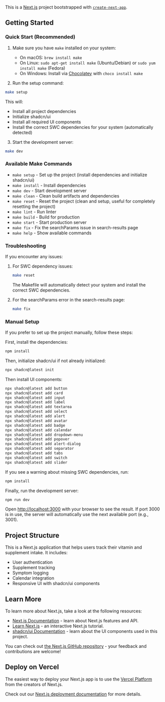 This is a [Next.js](https://nextjs.org) project bootstrapped with [`create-next-app`](https://nextjs.org/docs/app/api-reference/cli/create-next-app).

## Getting Started

### Quick Start (Recommended)

1. Make sure you have `make` installed on your system:
   - On macOS: `brew install make`
   - On Linux: `sudo apt-get install make` (Ubuntu/Debian) or `sudo yum install make` (Fedora)
   - On Windows: Install via [Chocolatey](https://chocolatey.org/) with `choco install make`

2. Run the setup command:
```bash
make setup
```

This will:
- Install all project dependencies
- Initialize shadcn/ui
- Install all required UI components
- Install the correct SWC dependencies for your system (automatically detected)

3. Start the development server:
```bash
make dev
```

### Available Make Commands

- `make setup` - Set up the project (install dependencies and initialize shadcn/ui)
- `make install` - Install dependencies
- `make dev` - Start development server
- `make clean` - Clean build artifacts and dependencies
- `make reset` - Reset the project (clean and setup, useful for completely resetting the project)
- `make lint` - Run linter
- `make build` - Build for production
- `make start` - Start production server
- `make fix` - Fix the searchParams issue in search-results page
- `make help` - Show available commands

### Troubleshooting

If you encounter any issues:

1. For SWC dependency issues:
   ```bash
   make reset
   ```
   The Makefile will automatically detect your system and install the correct SWC dependencies.

2. For the searchParams error in the search-results page:
   ```bash
   make fix
   ```

### Manual Setup

If you prefer to set up the project manually, follow these steps:

First, install the dependencies:

```bash
npm install
```

Then, initialize shadcn/ui if not already initialized:

```bash
npx shadcn@latest init
```

Then install UI components:
```bash
npx shadcn@latest add button
npx shadcn@latest add card
npx shadcn@latest add input
npx shadcn@latest add label
npx shadcn@latest add textarea
npx shadcn@latest add select
npx shadcn@latest add alert
npx shadcn@latest add avatar
npx shadcn@latest add badge
npx shadcn@latest add calendar
npx shadcn@latest add dropdown-menu
npx shadcn@latest add popover
npx shadcn@latest add alert-dialog
npx shadcn@latest add separator
npx shadcn@latest add tabs
npx shadcn@latest add switch
npx shadcn@latest add slider
```

If you see a warning about missing SWC dependencies, run:
```bash
npm install
```

Finally, run the development server:

```bash
npm run dev
```

Open [http://localhost:3000](http://localhost:3000) with your browser to see the result. If port 3000 is in use, the server will automatically use the next available port (e.g., 3001).

## Project Structure

This is a Next.js application that helps users track their vitamin and supplement intake. It includes:

- User authentication
- Supplement tracking
- Symptom logging
- Calendar integration
- Responsive UI with shadcn/ui components

## Learn More

To learn more about Next.js, take a look at the following resources:

- [Next.js Documentation](https://nextjs.org/docs) - learn about Next.js features and API.
- [Learn Next.js](https://nextjs.org/learn) - an interactive Next.js tutorial.
- [shadcn/ui Documentation](https://ui.shadcn.com) - learn about the UI components used in this project.

You can check out [the Next.js GitHub repository](https://github.com/vercel/next.js) - your feedback and contributions are welcome!

## Deploy on Vercel

The easiest way to deploy your Next.js app is to use the [Vercel Platform](https://vercel.com/new?utm_medium=default-template&filter=next.js&utm_source=create-next-app&utm_campaign=create-next-app-readme) from the creators of Next.js.

Check out our [Next.js deployment documentation](https://nextjs.org/docs/app/building-your-application/deploying) for more details.
